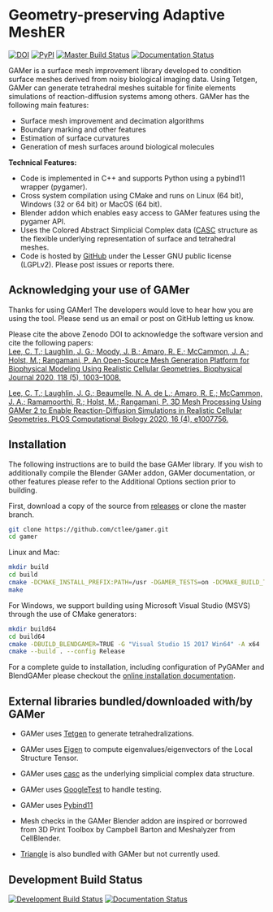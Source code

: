 # Geometry-preserving Adaptive MeshER
[![DOI](https://zenodo.org/badge/122682242.svg)](https://zenodo.org/badge/latestdoi/122682242)
[![PyPI](https://img.shields.io/pypi/v/pygamer)](https://pypi.org/project/pygamer/)
[![Master Build Status](https://github.com/ctlee/gamer/actions/workflows/ci.yaml/badge.svg?branch=master)](https://github.com/ctlee/gamer/actions/workflows/ci.yaml)
[![Documentation Status](https://readthedocs.org/projects/gamer/badge/?version=latest)](https://gamer.readthedocs.io/en/latest/?badge=latest)

GAMer is a surface mesh improvement library developed to condition surface meshes derived from noisy biological imaging data.
Using Tetgen, GAMer can generate tetrahedral meshes suitable for finite elements simulations of reaction-diffusion systems among others.
GAMer has the following main features:

* Surface mesh improvement and decimation algorithms
* Boundary marking and other features
* Estimation of surface curvatures
* Generation of mesh surfaces around biological molecules

**Technical Features:**

* Code is implemented in C++ and supports Python using a pybind11 wrapper (pygamer).
* Cross system compilation using CMake and runs on Linux (64 bit), Windows (32 or 64 bit) or MacOS (64 bit).
* Blender addon which enables easy access to GAMer features using the pygamer API.
* Uses the Colored Abstract Simplicial Complex data ([CASC](http://github.com/ctlee/casc/) structure as the flexible underlying representation of surface and tetrahedral meshes.
* Code is hosted by [GitHub](http://github.com/ctlee/gamer/) under the Lesser GNU public license (LGPLv2). Please post issues or reports there.

## Acknowledging your use of GAMer
Thanks for using GAMer! The developers would love to hear how you are using the tool. Please send us an email or post on GitHub letting us know.

Please cite the above Zenodo DOI to acknowledge the software version and cite the following papers:<br/>
[Lee, C. T.; Laughlin, J. G.; Moody, J. B.; Amaro, R. E.; McCammon, J. A.; Holst, M.; Rangamani, P. An Open-Source Mesh Generation Platform for Biophysical Modeling Using Realistic Cellular Geometries. Biophysical Journal 2020, 118 (5), 1003–1008.](https://doi.org/10.1016/j.bpj.2019.11.3400)

[Lee, C. T.; Laughlin, J. G.; Beaumelle, N. A. de L.; Amaro, R. E.; McCammon, J. A.; Ramamoorthi, R.; Holst, M.; Rangamani, P. 3D Mesh Processing Using GAMer 2 to Enable Reaction-Diffusion Simulations in Realistic Cellular Geometries. PLOS Computational Biology 2020, 16 (4), e1007756.](https://doi.org/10.1371/journal.pcbi.1007756)



## Installation
The following instructions are to build the base GAMer library.
If you wish to additionally compile the Blender GAMer addon, GAMer documentation, or other features please refer to the Additional Options section prior to building.

First, download a copy of the source from [releases](https://github.com/ctlee/gamer/releases) or clone the master branch.<br/>
```bash
git clone https://github.com/ctlee/gamer.git
cd gamer
```

Linux and Mac:
```bash
mkdir build
cd build
cmake -DCMAKE_INSTALL_PREFIX:PATH=/usr -DGAMER_TESTS=on -DCMAKE_BUILD_TYPE=Release ..
make
```

For Windows, we support building using Microsoft Visual Studio (MSVS) through the use of CMake generators:
```bash
mkdir build64
cd build64
cmake -DBUILD_BLENDGAMER=TRUE -G "Visual Studio 15 2017 Win64" -A x64 ..
cmake --build . --config Release
```

For a complete guide to installation, including configuration of PyGAMer and BlendGAMer please checkout the [online installation documentation](https://gamer.readthedocs.io/en/latest/install.html).

## External libraries bundled/downloaded with/by GAMer
* GAMer uses [Tetgen](http://wias-berlin.de/software/tetgen/) to generate
tetrahedralizations.

* GAMer uses [Eigen](http://eigen.tuxfamily.org/index.php?title=Main_Page) to
compute eigenvalues/eigenvectors of the Local Structure Tensor.

* GAMer uses [casc](https://github.com/ctlee/casc) as the underlying simplicial
complex data structure.

* GAMer uses [GoogleTest](https://github.com/google/googletest) to handle testing.

* GAMer uses [Pybind11](https://pybind11.readthedocs.io/en/stable/)

* Mesh checks in the GAMer Blender addon are inspired or borrowed from 3D Print Toolbox by Campbell Barton and Meshalyzer from CellBlender.

* [Triangle](https://www.cs.cmu.edu/~quake/triangle.html) is also bundled with GAMer but not currently used.


## Development Build Status

[![Development Build Status](https://github.com/ctlee/gamer/actions/workflows/ci.yaml/badge.svg?branch=development)](https://github.com/ctlee/gamer/actions/workflows/ci.yaml)
[![Documentation Status](https://readthedocs.org/projects/gamer/badge/?version=development)](https://gamer.readthedocs.io/en/development?badge=development)
